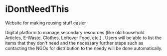 # iDontNeedThis
Website for making reusing stuff easier


Digital platform to manage secondary resources (like old household Articles, E-Waste, Clothes, Leftover Food, etc.) . Users will be able to list the items that they don't need and the necessary further steps such as contacting the NGOs for distribution to the needy will be done automatically.
